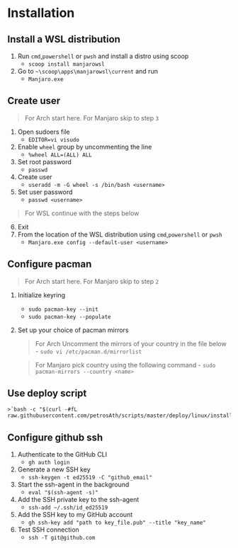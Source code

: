 # Installation
## Install a WSL distribution
1. Run  `cmd`,`powershell` or `pwsh` and install a distro using scoop
    - `scoop install manjarowsl`
2. Go to `~\scoop\apps\manjarowsl\current` and run
    - `Manjaro.exe`
## Create user
>For Arch start here. For Manjaro skip to step `3`
1. Open sudoers file
    - `EDITOR=vi visudo`
2. Enable `wheel` group by uncommenting the line
    - `%wheel ALL=(ALL) ALL`
3. Set root password
    - `passwd`
4. Create user
    - `useradd -m -G wheel -s /bin/bash <username>`
5. Set user password
    - `passwd <username>`
>For WSL continue with the steps below
6. Exit
7. From the location of the WSL distribution using `cmd`,`powershell` or `pwsh`
    - `Manjaro.exe config --default-user <username>`

## Configure pacman
>For Arch start here. For Manjaro skip to step `2`
1. Initialize keyring
    - `sudo pacman-key --init`
    - `sudo pacman-key --populate`
2. Set up your choice of pacman mirrors
    >For Arch Uncomment the mirrors of your country in the file below
        - `sudo vi /etc/pacman.d/mirrorlist`

    >For Manjaro pick country using the following command
        - `sudo pacman-mirrors --country <name>`

## Use deploy script
    >`bash -c "$(curl -#fL raw.githubusercontent.com/petrosAth/scripts/master/deploy/linux/install.sh)"`

## Configure github ssh
1. Authenticate to the GitHub CLI
    - `gh auth login`
2. Generate a new SSH key
    - `ssh-keygen -t ed25519 -C "github_email"`
3. Start the ssh-agent in the background
    - `eval "$(ssh-agent -s)"`
4. Add the SSH private key to the ssh-agent
    - `ssh-add ~/.ssh/id_ed25519`
5. Add the SSH key to my GitHub account
    - `gh ssh-key add "path to key_file.pub" --title "key_name"`
6. Test SSH connection
    - `ssh -T git@github.com`
